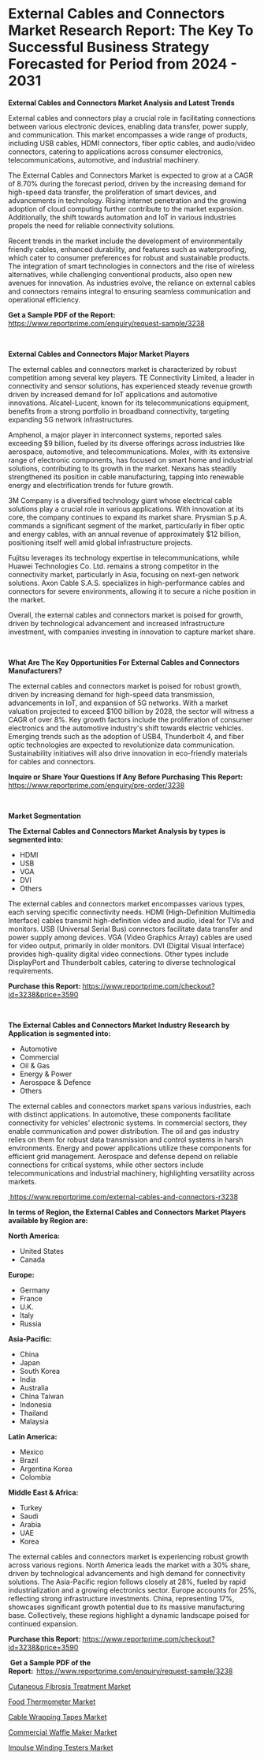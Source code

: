 <p><h1>External Cables and Connectors Market Research Report: The Key To Successful Business Strategy Forecasted for Period from 2024 - 2031</h1></p><p><strong>External Cables and Connectors Market Analysis and Latest Trends</strong></p>
<p><p>External cables and connectors play a crucial role in facilitating connections between various electronic devices, enabling data transfer, power supply, and communication. This market encompasses a wide range of products, including USB cables, HDMI connectors, fiber optic cables, and audio/video connectors, catering to applications across consumer electronics, telecommunications, automotive, and industrial machinery.</p><p>The External Cables and Connectors Market is expected to grow at a CAGR of 8.70% during the forecast period, driven by the increasing demand for high-speed data transfer, the proliferation of smart devices, and advancements in technology. Rising internet penetration and the growing adoption of cloud computing further contribute to the market expansion. Additionally, the shift towards automation and IoT in various industries propels the need for reliable connectivity solutions.</p><p>Recent trends in the market include the development of environmentally friendly cables, enhanced durability, and features such as waterproofing, which cater to consumer preferences for robust and sustainable products. The integration of smart technologies in connectors and the rise of wireless alternatives, while challenging conventional products, also open new avenues for innovation. As industries evolve, the reliance on external cables and connectors remains integral to ensuring seamless communication and operational efficiency.</p></p>
<p><strong>Get a Sample PDF of the Report:&nbsp;</strong> <a href="https://www.reportprime.com/enquiry/request-sample/3238">https://www.reportprime.com/enquiry/request-sample/3238</a></p>
<p>&nbsp;</p>
<p><strong>External Cables and Connectors Major Market Players</strong></p>
<p><p>The external cables and connectors market is characterized by robust competition among several key players. TE Connectivity Limited, a leader in connectivity and sensor solutions, has experienced steady revenue growth driven by increased demand for IoT applications and automotive innovations. Alcatel-Lucent, known for its telecommunications equipment, benefits from a strong portfolio in broadband connectivity, targeting expanding 5G network infrastructures.</p><p>Amphenol, a major player in interconnect systems, reported sales exceeding $9 billion, fueled by its diverse offerings across industries like aerospace, automotive, and telecommunications. Molex, with its extensive range of electronic components, has focused on smart home and industrial solutions, contributing to its growth in the market. Nexans has steadily strengthened its position in cable manufacturing, tapping into renewable energy and electrification trends for future growth.</p><p>3M Company is a diversified technology giant whose electrical cable solutions play a crucial role in various applications. With innovation at its core, the company continues to expand its market share. Prysmian S.p.A. commands a significant segment of the market, particularly in fiber optic and energy cables, with an annual revenue of approximately $12 billion, positioning itself well amid global infrastructure projects.</p><p>Fujitsu leverages its technology expertise in telecommunications, while Huawei Technologies Co. Ltd. remains a strong competitor in the connectivity market, particularly in Asia, focusing on next-gen network solutions. Axon Cable S.A.S. specializes in high-performance cables and connectors for severe environments, allowing it to secure a niche position in the market.</p><p>Overall, the external cables and connectors market is poised for growth, driven by technological advancement and increased infrastructure investment, with companies investing in innovation to capture market share.</p></p>
<p>&nbsp;</p>
<p><strong>What Are The Key Opportunities For External Cables and Connectors Manufacturers?</strong></p>
<p><p>The external cables and connectors market is poised for robust growth, driven by increasing demand for high-speed data transmission, advancements in IoT, and expansion of 5G networks. With a market valuation projected to exceed $100 billion by 2028, the sector will witness a CAGR of over 8%. Key growth factors include the proliferation of consumer electronics and the automotive industry's shift towards electric vehicles. Emerging trends such as the adoption of USB4, Thunderbolt 4, and fiber optic technologies are expected to revolutionize data communication. Sustainability initiatives will also drive innovation in eco-friendly materials for cables and connectors.</p></p>
<p><strong>Inquire or Share Your Questions If Any Before Purchasing This Report:</strong> <a href="https://www.reportprime.com/enquiry/pre-order/3238">https://www.reportprime.com/enquiry/pre-order/3238</a></p>
<p>&nbsp;</p>
<p><strong>Market Segmentation</strong></p>
<p><strong>The External Cables and Connectors Market Analysis by types is segmented into:</strong></p>
<p><ul><li>HDMI</li><li>USB</li><li>VGA</li><li>DVI</li><li>Others</li></ul></p>
<p><p>The external cables and connectors market encompasses various types, each serving specific connectivity needs. HDMI (High-Definition Multimedia Interface) cables transmit high-definition video and audio, ideal for TVs and monitors. USB (Universal Serial Bus) connectors facilitate data transfer and power supply among devices. VGA (Video Graphics Array) cables are used for video output, primarily in older monitors. DVI (Digital Visual Interface) provides high-quality digital video connections. Other types include DisplayPort and Thunderbolt cables, catering to diverse technological requirements.</p></p>
<p><strong>Purchase this Report:&nbsp;</strong><a href="https://www.reportprime.com/checkout?id=3238&price=3590">https://www.reportprime.com/checkout?id=3238&price=3590</a></p>
<p>&nbsp;</p>
<p><strong>The External Cables and Connectors Market Industry Research by Application is segmented into:</strong></p>
<p><ul><li>Automotive</li><li>Commercial</li><li>Oil & Gas</li><li>Energy & Power</li><li>Aerospace & Defence</li><li>Others</li></ul></p>
<p><p>The external cables and connectors market spans various industries, each with distinct applications. In automotive, these components facilitate connectivity for vehicles' electronic systems. In commercial sectors, they enable communication and power distribution. The oil and gas industry relies on them for robust data transmission and control systems in harsh environments. Energy and power applications utilize these components for efficient grid management. Aerospace and defense depend on reliable connections for critical systems, while other sectors include telecommunications and industrial machinery, highlighting versatility across markets.</p></p>
<p><a href="https://www.reportprime.com/external-cables-and-connectors-r3238">&nbsp;https://www.reportprime.com/external-cables-and-connectors-r3238</a></p>
<p><strong>In terms of Region, the External Cables and Connectors Market Players available by Region are:</strong></p>
<p>
    <p> <strong> North America: </strong>
        <ul>
            <li>United States</li>
            <li>Canada</li>
        </ul>
        </p> 
    <p> <strong> Europe: </strong>
        <ul>
            <li>Germany</li>
            <li>France</li>
            <li>U.K.</li>
            <li>Italy</li>
            <li>Russia</li>
        </ul>
        </p> 
    <p> <strong> Asia-Pacific: </strong>
        <ul>
            <li>China</li>
            <li>Japan</li>
            <li>South Korea</li>
            <li>India</li>
            <li>Australia</li>
            <li>China Taiwan</li>
            <li>Indonesia</li>
            <li>Thailand</li>
            <li>Malaysia</li>
        </ul>
        </p> 
    <p> <strong> Latin America: </strong>
        <ul>
            <li>Mexico</li>
            <li>Brazil</li>
            <li>Argentina Korea</li>
            <li>Colombia</li>
        </ul>
        </p> 
    <p> <strong> Middle East & Africa: </strong>
        <ul>
            <li>Turkey</li>
            <li>Saudi</li>
            <li>Arabia</li>
            <li>UAE</li>
            <li>Korea</li>
        </ul>
    </p>
    </p>
<p><p>The external cables and connectors market is experiencing robust growth across various regions. North America leads the market with a 30% share, driven by technological advancements and high demand for connectivity solutions. The Asia-Pacific region follows closely at 28%, fueled by rapid industrialization and a growing electronics sector. Europe accounts for 25%, reflecting strong infrastructure investments. China, representing 17%, showcases significant growth potential due to its massive manufacturing base. Collectively, these regions highlight a dynamic landscape poised for continued expansion.</p></p>
<p><strong>Purchase this Report: </strong><a href="https://www.reportprime.com/checkout?id=3238&price=3590">https://www.reportprime.com/checkout?id=3238&price=3590</a></p>
<p>&nbsp;<strong>Get a Sample PDF of the Report:&nbsp;&nbsp;</strong><a href="https://www.reportprime.com/enquiry/request-sample/3238">https://www.reportprime.com/enquiry/request-sample/3238</a></p>
<p><strong></strong></p>
<p><p><a href="https://issuu.com/reportprime-2/docs/cutaneous-fibrosis-treatment-market_648b8baf5d8c3c">Cutaneous Fibrosis Treatment Market</a></p><p><a href="https://www.linkedin.com/pulse/food-thermometer-market-outlook-forecast-from-2024-2031-r5ytf?trackingId=ItVPfWPVTAeRY5Q2q6ex8Q%3D%3D">Food Thermometer Market</a></p><p><a href="https://issuu.com/reportprime-2/docs/cable-wrapping-tapes-market-size-20_bbe7d621b55324">Cable Wrapping Tapes Market</a></p><p><a href="https://www.linkedin.com/pulse/evaluating-global-commercial-waffle-maker-market-trends-xxlof?trackingId=d1zLyun7TdCn0CASeYQWyw%3D%3D">Commercial Waffle Maker Market</a></p><p><a href="https://github.com/BryceTownsendr/Market-Research-Report-List-6/blob/main/impulse-winding-testers-market.md">Impulse Winding Testers Market</a></p></p>